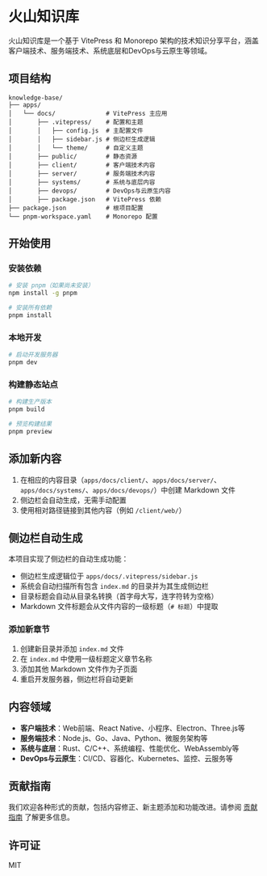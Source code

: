 # 火山知识库

火山知识库是一个基于 VitePress 和 Monorepo 架构的技术知识分享平台，涵盖客户端技术、服务端技术、系统底层和DevOps与云原生等领域。

## 项目结构

```
knowledge-base/
├── apps/
│   └── docs/              # VitePress 主应用
│       ├── .vitepress/    # 配置和主题
│       │   ├── config.js  # 主配置文件
│       │   ├── sidebar.js # 侧边栏生成逻辑
│       │   └── theme/     # 自定义主题
│       ├── public/        # 静态资源
│       ├── client/        # 客户端技术内容
│       ├── server/        # 服务端技术内容
│       ├── systems/       # 系统与底层内容
│       ├── devops/        # DevOps与云原生内容
│       ├── package.json   # VitePress 依赖
├── package.json           # 根项目配置
└── pnpm-workspace.yaml    # Monorepo 配置
```

## 开始使用

### 安装依赖

```bash
# 安装 pnpm（如果尚未安装）
npm install -g pnpm

# 安装所有依赖
pnpm install
```

### 本地开发

```bash
# 启动开发服务器
pnpm dev
```

### 构建静态站点

```bash
# 构建生产版本
pnpm build

# 预览构建结果
pnpm preview
```

## 添加新内容

1. 在相应的内容目录（`apps/docs/client/`、`apps/docs/server/`、`apps/docs/systems/`、`apps/docs/devops/`）中创建 Markdown 文件
2. 侧边栏会自动生成，无需手动配置
3. 使用相对路径链接到其他内容（例如 `/client/web/`）

## 侧边栏自动生成

本项目实现了侧边栏的自动生成功能：

- 侧边栏生成逻辑位于 `apps/docs/.vitepress/sidebar.js`
- 系统会自动扫描所有包含 `index.md` 的目录并为其生成侧边栏
- 目录标题会自动从目录名转换（首字母大写，连字符转为空格）
- Markdown 文件标题会从文件内容的一级标题（`# 标题`）中提取

### 添加新章节

1. 创建新目录并添加 `index.md` 文件
2. 在 `index.md` 中使用一级标题定义章节名称
3. 添加其他 Markdown 文件作为子页面
4. 重启开发服务器，侧边栏将自动更新

## 内容领域

- **客户端技术**：Web前端、React Native、小程序、Electron、Three.js等
- **服务端技术**：Node.js、Go、Java、Python、微服务架构等
- **系统与底层**：Rust、C/C++、系统编程、性能优化、WebAssembly等
- **DevOps与云原生**：CI/CD、容器化、Kubernetes、监控、云服务等

## 贡献指南

我们欢迎各种形式的贡献，包括内容修正、新主题添加和功能改进。请参阅 [贡献指南](./CONTRIBUTING.md) 了解更多信息。

## 许可证

MIT 